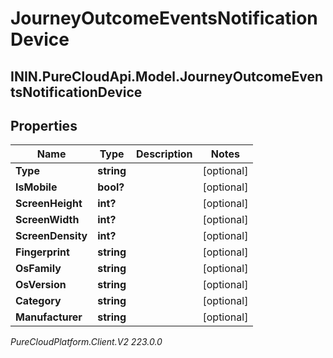 # JourneyOutcomeEventsNotificationDevice

## ININ.PureCloudApi.Model.JourneyOutcomeEventsNotificationDevice

## Properties

|Name | Type | Description | Notes|
|------------ | ------------- | ------------- | -------------|
| **Type** | **string** |  | [optional] |
| **IsMobile** | **bool?** |  | [optional] |
| **ScreenHeight** | **int?** |  | [optional] |
| **ScreenWidth** | **int?** |  | [optional] |
| **ScreenDensity** | **int?** |  | [optional] |
| **Fingerprint** | **string** |  | [optional] |
| **OsFamily** | **string** |  | [optional] |
| **OsVersion** | **string** |  | [optional] |
| **Category** | **string** |  | [optional] |
| **Manufacturer** | **string** |  | [optional] |



_PureCloudPlatform.Client.V2 223.0.0_
